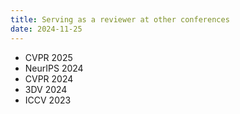 ```yaml
---
title: Serving as a reviewer at other conferences
date: 2024-11-25
---
```

- CVPR 2025 
- NeurIPS 2024
- CVPR 2024
- 3DV 2024
- ICCV 2023